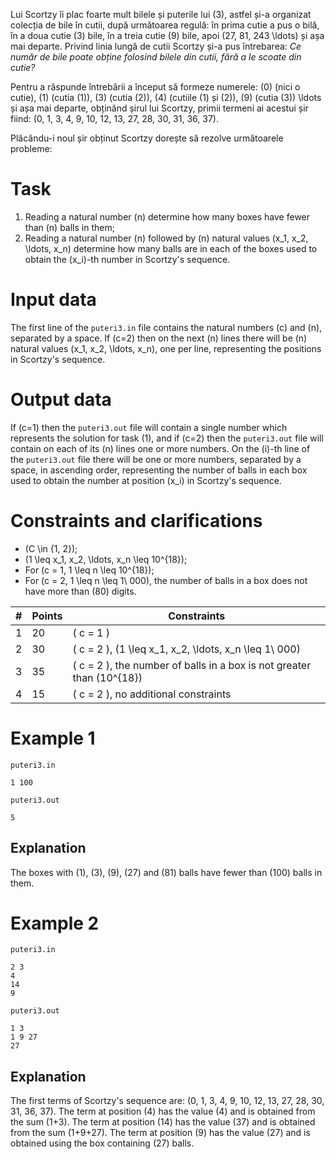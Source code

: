 Lui Scortzy îi plac foarte mult bilele și puterile lui \(3\), astfel și-a organizat colecția de bile în cutii, după următoarea regulă: în prima cutie a pus o bilă, în a doua cutie \(3\) bile, în a treia cutie \(9\) bile, apoi \(27, 81, 243 \ldots\) și așa mai departe. Privind linia lungă de cutii Scortzy și-a pus întrebarea: *Ce număr de bile poate obține folosind bilele din cutii, fără a le scoate din cutie?*

Pentru a răspunde întrebării a început să formeze numerele: \(0\) (nici o cutie), \(1\) (cutia \(1\)), \(3\) (cutia \(2\)), \(4\) (cutiile \(1\) și \(2\)), \(9\) (cutia \(3\)) \ldots și așa mai departe, obținând șirul lui Scortzy, primii termeni ai acestui șir fiind: \(0, 1, 3, 4, 9, 10, 12, 13, 27, 28, 30, 31, 36, 37\).

Plăcându-i noul șir obținut Scortzy dorește să rezolve următoarele probleme:

# Task

1. Reading a natural number \(n\) determine how many boxes have fewer than \(n\) balls in them;
2. Reading a natural number \(n\) followed by \(n\) natural values \(x_1, x_2, \ldots, x_n\) determine how many balls are in each of the boxes used to obtain the \(x_i\)-th number in Scortzy's sequence.

# Input data

The first line of the `puteri3.in` file contains the natural numbers \(c\) and \(n\), separated by a space. If \(c=2\) then on the next \(n\) lines there will be \(n\) natural values \(x_1, x_2, \ldots, x_n\), one per line, representing the positions in Scortzy's sequence.

# Output data

If \(c=1\) then the `puteri3.out` file will contain a single number which represents the solution for task \(1\), and if \(c=2\) then the `puteri3.out` file will contain on each of its \(n\) lines one or more numbers. On the \(i\)-th line of the `puteri3.out` file there will be one or more numbers, separated by a space, in ascending order, representing the number of balls in each box used to obtain the number at position \(x_i\) in Scortzy's sequence.

# Constraints and clarifications
* \(C \in \{1, 2\}\);
* \(1 \leq x_1, x_2, \ldots, x_n \leq 10^{18}\);
* For \(c = 1, 1 \leq n \leq 10^{18}\);
* For \(c = 2, 1 \leq n \leq 1\ 000\), the number of balls in a box does not have more than \(80\) digits.

| # | Points | Constraints |
| - | - | ------------ |
| 1 | 20 | \( c = 1 \) |
| 2 | 30 | \( c = 2 \), \(1 \leq x_1, x_2, \ldots, x_n \leq 1\ 000\) |
| 3 | 35 | \( c = 2 \), the number of balls in a box is not greater than \(10^{18}\) |
| 4 | 15 | \( c = 2 \), no additional constraints |

# Example 1

`puteri3.in`
```
1 100
```

`puteri3.out`
```
5
```

## Explanation

The boxes with \(1\), \(3\), \(9\), \(27\) and \(81\) balls have fewer than \(100\) balls in them.

# Example 2

`puteri3.in`
```
2 3
4
14
9
```

`puteri3.out`
```
1 3
1 9 27
27
```

## Explanation

The first terms of Scortzy's sequence are: \(0, 1, 3, 4, 9, 10, 12, 13, 27, 28, 30, 31, 36, 37\).
The term at position \(4\) has the value \(4\) and is obtained from the sum \(1+3\).
The term at position \(14\) has the value \(37\) and is obtained from the sum \(1+9+27\).
The term at position \(9\) has the value \(27\) and is obtained using the box containing \(27\) balls.